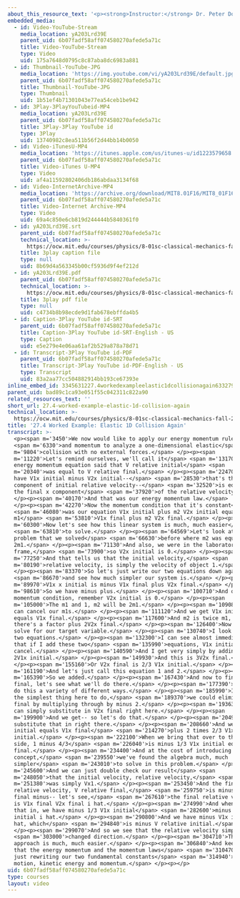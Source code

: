 ```yaml
---
about_this_resource_text: '<p><strong>Instructor:</strong> Dr. Peter Dourmashkin</p>'
embedded_media:
  - id: Video-YouTube-Stream
    media_location: yA203Lrd39E
    parent_uid: 6b07fadf58aff074580270afede5a71c
    title: Video-YouTube-Stream
    type: Video
    uid: 175a7648d0795c8c87aba8dc6983a881
  - id: Thumbnail-YouTube-JPG
    media_location: 'https://img.youtube.com/vi/yA203Lrd39E/default.jpg'
    parent_uid: 6b07fadf58aff074580270afede5a71c
    title: Thumbnail-YouTube-JPG
    type: Thumbnail
    uid: 1b51ef4b71301043e77ea54ceb1be942
  - id: 3Play-3PlayYouTubeid-MP4
    media_location: yA203Lrd39E
    parent_uid: 6b07fadf58aff074580270afede5a71c
    title: 3Play-3Play YouTube id
    type: 3Play
    uid: 13740982c8ea511b56f2d44bb14b0050
  - id: Video-iTunesU-MP4
    media_location: 'https://itunes.apple.com/us/itunes-u/id1223579658'
    parent_uid: 6b07fadf58aff074580270afede5a71c
    title: Video-iTunes U-MP4
    type: Video
    uid: af4a11592802406db186abdaa3134f68
  - id: Video-InternetArchive-MP4
    media_location: 'https://archive.org/download/MIT8.01F16/MIT8_01F16_L27v04_360p.mp4'
    parent_uid: 6b07fadf58aff074580270afede5a71c
    title: Video-Internet Archive-MP4
    type: Video
    uid: 69a4c850e6cb819d244444b5840361f0
  - id: yA203Lrd39E.srt
    parent_uid: 6b07fadf58aff074580270afede5a71c
    technical_location: >-
      https://ocw.mit.edu/courses/physics/8-01sc-classical-mechanics-fall-2016/week-9-collision-theory/27.4-worked-example-elastic-1d-collision-again/27.4-worked-example-elastic-1d-collision-again/yA203Lrd39E.srt
    title: 3play caption file
    type: null
    uid: 8b69d4a563345b00cf5936d9f4ef212d
  - id: yA203Lrd39E.pdf
    parent_uid: 6b07fadf58aff074580270afede5a71c
    technical_location: >-
      https://ocw.mit.edu/courses/physics/8-01sc-classical-mechanics-fall-2016/week-9-collision-theory/27.4-worked-example-elastic-1d-collision-again/27.4-worked-example-elastic-1d-collision-again/yA203Lrd39E.pdf
    title: 3play pdf file
    type: null
    uid: c4734b8b98ecde9d1fab678ebffda4b5
  - id: Caption-3Play YouTube id-SRT
    parent_uid: 6b07fadf58aff074580270afede5a71c
    title: Caption-3Play YouTube id-SRT-English - US
    type: Caption
    uid: e5e279e4e06aa61af2b529a878a78d71
  - id: Transcript-3Play YouTube id-PDF
    parent_uid: 6b07fadf58aff074580270afede5a71c
    title: Transcript-3Play YouTube id-PDF-English - US
    type: Transcript
    uid: 83a2aa77cc504882914bb193ce67393e
inline_embed_id: 3345631227.4workedexampleelastic1dcollisionagain6332795
parent_uid: bad89c1ca93e051f55c042311c822a90
related_resources_text: ''
short_url: 27.4-worked-example-elastic-1d-collision-again
technical_location: >-
  https://ocw.mit.edu/courses/physics/8-01sc-classical-mechanics-fall-2016/week-9-collision-theory/27.4-worked-example-elastic-1d-collision-again/27.4-worked-example-elastic-1d-collision-again
title: '27.4 Worked Example: Elastic 1D Collision Again'
transcript: >-
  <p><span m='3450'>We now would like to apply our energy momentum rule</span>
  <span m='6330'>and momentum to analyze a one-dimensional elastic</span> <span
  m='9804'>collision with no external forces.</span> </p><p><span
  m='11220'>Let's remind ourselves, we'll call it</span> <span m='13170'>the
  energy momentum equation said that V relative initial</span> <span
  m='20340'>was equal to V relative final.</span> </p><p><span m='22470'>So we
  have V1x initial minus V2x initial--</span> <span m='28530'>that's the x
  component of initial relative velocity--</span> <span m='32520'>is equal to
  the final x component</span> <span m='37920'>of the relative velocity.</span>
  </p><p><span m='40170'>And that was our energy momentum law.</span>
  </p><p><span m='42270'>Now the momentum condition that it's constant</span>
  <span m='46080'>was our equation V1x initial plus m2 V2x initial equals
  m1</span> <span m='53810'>V1x final plus m2 V2x final.</span> </p><p><span
  m='60300'>Now let's see how this linear system is much, much easier</span>
  <span m='63810'>to solve.</span> </p><p><span m='64569'>Let's look at the same
  problem that we solved</span> <span m='66630'>before where m2 was equal
  2m1.</span> </p><p><span m='71130'>And also, we were in the laboratory
  frame,</span> <span m='73900'>so V2x initial is 0.</span> </p><p><span
  m='77250'>And that tells us that the initial velocity,</span> <span
  m='80190'>relative velocity, is simply the velocity of object 1.</span>
  </p><p><span m='83370'>So let's just write our two equations down again</span>
  <span m='86670'>and see how much simpler our system is.</span> </p><p><span
  m='89970'>V1x x initial is minus V1x final plus V2x final.</span> </p><p><span
  m='98610'>So we have minus plus.</span> </p><p><span m='100710'>And our
  momentum condition, remember V2x initial is 0.</span> </p><p><span
  m='105000'>The m1 and 1, m2 will be 2m1.</span> </p><p><span m='109080'>So we
  can cancel our m1s.</span> </p><p><span m='111120'>And we get V1x initial
  equals V1x final.</span> </p><p><span m='117600'>And m2 is twice m1, so
  there's a factor plus 2V2x final.</span> </p><p><span m='126400'>Now I want to
  solve for our target variable.</span> </p><p><span m='130740'>I look at these
  two equations.</span> </p><p><span m='132300'>I can see almost immediately
  that if I add these two</span> <span m='135990'>equations, V1x initial will
  cancel.</span> </p><p><span m='140590'>And I get very simply by adding, we get
  2V1x initial.</span> </p><p><span m='149930'>And this is 3V2x final.</span>
  </p><p><span m='155160'>Or V2x final is 2/3 V1x initial.</span> </p><p><span
  m='161190'>And let's just call this equation 1 and 2.</span> </p><p><span
  m='165390'>So we added.</span> </p><p><span m='167430'>And now to find V1x
  final, let's see what we'll do there.</span> </p><p><span m='177390'>So we can
  do this a variety of different ways.</span> </p><p><span m='185990'>I think
  the simplest thing here to do,</span> <span m='189370'>we could eliminate V2x
  final by multiplying through by minus 2.</span> </p><p><span m='193630'>Or we
  can simply substitute in V2x final right here.</span> </p><p><span
  m='199900'>And we get-- so let's do that.</span> </p><p><span m='204970'>Let's
  substitute that in right there.</span> </p><p><span m='208660'>And we get V1x
  initial equals V1x final</span> <span m='214270'>plus 2 times 2/3 V1x
  initial.</span> </p><p><span m='222100'>When we bring that over to the other
  side, 1 minus 4/3</span> <span m='226040'>is minus 1/3 V1x initial equals V1x
  final.</span> </p><p><span m='234400'>And at the cost of introducing a new
  concept,</span> <span m='239550'>we've found the algebra much, much
  simpler</span> <span m='243010'>to solve in this problem.</span> </p><p><span
  m='245600'>And we can just double check our result</span> <span
  m='248050'>that the initial velocity, relative velocity,</span> <span
  m='251380'>was simply Vx1.</span> </p><p><span m='253450'>And the final
  relative velocity, V relative final,</span> <span m='259750'>is minus V1x
  final minus-- let's see,</span> <span m='267610'>the final relative velocity
  is V1x final V2x final i hat.</span> </p><p><span m='274990'>And when we put
  that in, we have minus 1/3 V1x initial</span> <span m='282600'>minus 2/3 V1x
  initial i hat.</span> </p><p><span m='290800'>And we have minus V1x initial i
  hat, which</span> <span m='294840'>is minus V relative initial.</span>
  </p><p><span m='299070'>And so we see that the relative velocity simply</span>
  <span m='303000'>changed direction.</span> </p><p><span m='304710'>This
  approach is much, much easier.</span> </p><p><span m='306840'>And keep in mind
  that the energy momentum and the momentum laws</span> <span m='310470'>are
  just rewriting our two fundamental constants</span> <span m='314940'>of
  motion, kinetic energy and momentum.</span> </p><p></p>
uid: 6b07fadf58aff074580270afede5a71c
type: courses
layout: video
---
```

